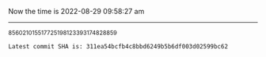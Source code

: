 Now the time is 2022-08-29 09:58:27 am

---

<small>856021015517725198123393174828859</small>

```txt
Latest commit SHA is: 311ea54bcfb4c8bbd6249b5b6df003d02599bc62
```
